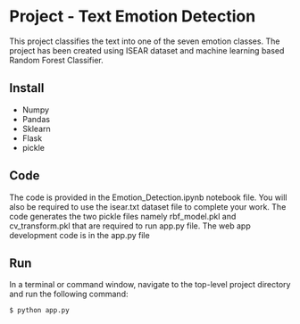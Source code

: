 # Project - Text Emotion Detection

This project classifies the text into one of the seven emotion classes. The project has been created using ISEAR dataset and machine learning based Random Forest Classifier.

## Install

* Numpy
* Pandas
* Sklearn
* Flask
* pickle

## Code

The code is provided in the Emotion_Detection.ipynb notebook file. You will also be required to use the isear.txt dataset file to complete your work. 
The code generates the two pickle files namely rbf_model.pkl and cv_transform.pkl that are required to run app.py file.
The web app development code is in the app.py file

## Run

In a terminal or command window, navigate to the top-level project directory and run the following command:

```
$ python app.py
```
